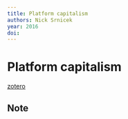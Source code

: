 ```yaml
---
title: Platform capitalism
authors: Nick Srnicek
year: 2016
doi: 
---
```


# Platform capitalism

[zotero](zotero://select/items/@srnicek2017)

## Note
